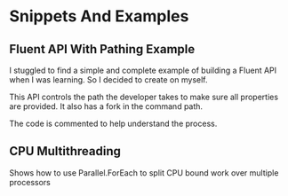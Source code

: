 # Snippets And Examples

## Fluent API With Pathing Example

I stuggled to find a simple and complete example of building a Fluent API when I was learning. So I decided to create on myself.

This API controls the path the developer takes to make sure all properties are provided. It also has a fork in the command path.

The code is commented to help understand the process.

## CPU Multithreading

Shows how to use Parallel.ForEach to split CPU bound work over multiple processors
